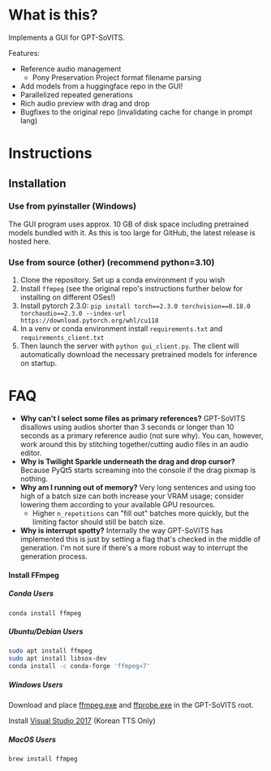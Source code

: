 # What is this?
Implements a GUI for GPT-SoVITS.

Features:
- Reference audio management
  * Pony Preservation Project format filename parsing
- Add models from a huggingface repo in the GUI!
- Parallelized repeated generations 
- Rich audio preview with drag and drop
- Bugfixes to the original repo (invalidating cache for change in prompt lang)

# Instructions 
## Installation
### Use from pyinstaller (Windows)
The GUI program uses approx. 10 GB of disk space including pretrained models bundled with it. As this is too large for GitHub, the latest release is hosted here.
### Use from source (other) (recommend python=3.10)
1. Clone the repository. Set up a conda environment if you wish
2. Install `ffmpeg` (see the original repo's instructions further below for installing on different OSes!)
3. Install pytorch 2.3.0: `pip install torch==2.3.0 torchvision==0.18.0 torchaudio==2.3.0 --index-url https://download.pytorch.org/whl/cu118`
4. In a venv or conda environment install `requirements.txt` and `requirements_client.txt`
5. Then launch the server with `python gui_client.py`. The client will automatically download the necessary pretrained models for inference on startup.

# FAQ
* **Why can't I select some files as primary references?** GPT-SoVITS disallows using audios shorter than 3 seconds or longer than 10 seconds as a primary reference audio (not sure why). You can, however, work around this by stitching together/cutting audio files in an audio editor.
* **Why is Twilight Sparkle underneath the drag and drop cursor?** Because PyQt5 starts screaming into the console if the drag pixmap is nothing.
* **Why am I running out of memory?** Very long sentences and using too high of a batch size can both increase your VRAM usage; consider lowering them according to your available GPU resources.
  - Higher `n_repetitions` can "fill out" batches more quickly, but the limiting factor should still be batch size.
* **Why is interrupt spotty?** Internally the way GPT-SoVITS has implemented this is just by setting a flag that's checked in the middle of generation. I'm not sure if there's a more robust way to interrupt the generation process.

#### Install FFmpeg

##### Conda Users

```bash
conda install ffmpeg
```

##### Ubuntu/Debian Users

```bash
sudo apt install ffmpeg
sudo apt install libsox-dev
conda install -c conda-forge 'ffmpeg<7'
```

##### Windows Users

Download and place [ffmpeg.exe](https://huggingface.co/lj1995/VoiceConversionWebUI/blob/main/ffmpeg.exe) and [ffprobe.exe](https://huggingface.co/lj1995/VoiceConversionWebUI/blob/main/ffprobe.exe) in the GPT-SoVITS root.

Install [Visual Studio 2017](https://aka.ms/vs/17/release/vc_redist.x86.exe) (Korean TTS Only)

##### MacOS Users
```bash
brew install ffmpeg
```